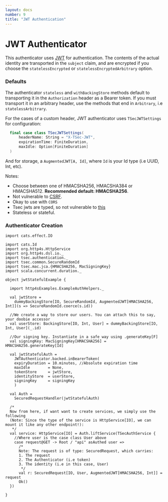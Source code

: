 ```yaml
---
layout: docs
number: 9
title: "JWT Authentication"
---
```


# JWT Authenticator

This authenticator uses [JWT](https://jwt.io) for authentication. The contents of the actual identity 
are transported in the `subject` claim, and are encrypted if you choose the `statelessEncrypted` or
`statelessEncryptedArbitrary` option. 


### Defaults
The authenticator `stateless` and `withBackingStore` methods default
to transporting it in the `Authorization` header as a Bearer token. If you must transport it in an arbitrary header,
use the methods that end in `Arbitrary`, i.e `statelessArbitrary`.

For the cases of a custom header, JWT authenticator uses `TSecJWTSettings` for configuration:

```scala
  final case class TSecJWTSettings(
      headerName: String = "X-TSec-JWT",
      expirationTime: FiniteDuration,
      maxIdle: Option[FiniteDuration]
  )
```

And for storage, a `AugmentedJWT[A, Id]`, where `Id` is your Id type (i.e UUID, Int, etc).

Notes:
* Choose between one of HMACSHA256, HMACSHA384 or HMACSHA512. **Recommended default: HMACSHA256**.
* Not vulnerable to [CSRF](https://en.wikipedia.org/wiki/Cross-site_request_forgery).
* Okay to use with `CORS`
* Tsec jwts are typed, so not vulnerable to [this](https://auth0.com/blog/critical-vulnerabilities-in-json-web-token-libraries/)
* Stateless or stateful.

### Authenticator Creation

```tut:silent
import cats.effect.IO

import cats.Id
import org.http4s.HttpService
import org.http4s.dsl.io._
import tsec.authentication._
import tsec.common.SecureRandomId
import tsec.mac.jca.{HMACSHA256, MacSigningKey}
import scala.concurrent.duration._

object jwtStatefulExample {

  import http4sExamples.ExampleAuthHelpers._

  val jwtStore =
    dummyBackingStore[IO, SecureRandomId, AugmentedJWT[HMACSHA256, Int]](s => SecureRandomId.coerce(s.id))

  //We create a way to store our users. You can attach this to say, your doobie accessor
  val userStore: BackingStore[IO, Int, User] = dummyBackingStore[IO, Int, User](_.id)

  //Our signing key. Instantiate in a safe way using .generateKey[F]
  val signingKey: MacSigningKey[HMACSHA256] = HMACSHA256.generateKey[Id] 

  val jwtStatefulAuth =
    JWTAuthenticator.backed.inBearerToken(
    expiryDuration = 10.minutes, //Absolute expiration time
    maxIdle        = None,
    tokenStore     = jwtStore,
    identityStore  = userStore,
    signingKey     = signingKey
    )

  val Auth =
    SecuredRequestHandler(jwtStatefulAuth)

  /*
  Now from here, if want want to create services, we simply use the following
  (Note: Since the type of the service is HttpService[IO], we can mount it like any other endpoint!):
   */
  val service: HttpService[IO] = Auth.liftService(TSecAuthService {
    //Where user is the case class User above
    case request@GET -> Root / "api" asAuthed user =>
      /*
      Note: The request is of type: SecuredRequest, which carries:
      1. The request
      2. The Authenticator (i.e token)
      3. The identity (i.e in this case, User)
       */
      val r: SecuredRequest[IO, User, AugmentedJWT[HMACSHA256, Int]] = request
      Ok()
  })

}
```
